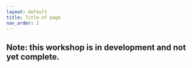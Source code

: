 ```yaml
---
layout: default
title: Title of page
nav_order: 1
---
```

## Note: this workshop is in development and not yet complete.